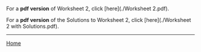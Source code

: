 For a **pdf version** of Worksheet 2, click [here](./Worksheet 2.pdf).

For a **pdf version** of the Solutions to Worksheet 2, click [here](./Worksheet 2 with Solutions.pdf).

---


[Home](./)
